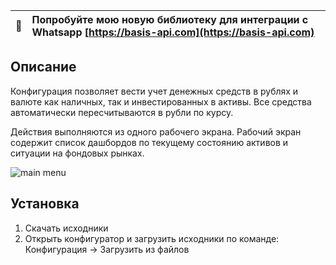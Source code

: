 
| :memo:        | Попробуйте мою новую библиотеку для интеграции с Whatsapp [https://basis-api.com](https://basis-api.com)      |
|---------------|:------------------------|

## Описание

Конфигурация позволяет вести учет денежных средств в рублях и валюте как наличных, так и инвестированных в активы. Все средства автоматически пересчитываются в рубли по курсу.

Действия выполняются из одного рабочего экрана. Рабочий экран содержит список дашбордов по текущему состоянию активов и ситуации на фондовых рынках.

![main menu](http://infostart.ru/upload/iblock/3f4/3f425a1855a83eb1fbddd6dd816cc1a3.png)

## Установка

1. Скачать исходники
2. Открыть конфигуратор и загрузить исходники по команде: Конфигурация -> Загрузить из файлов

